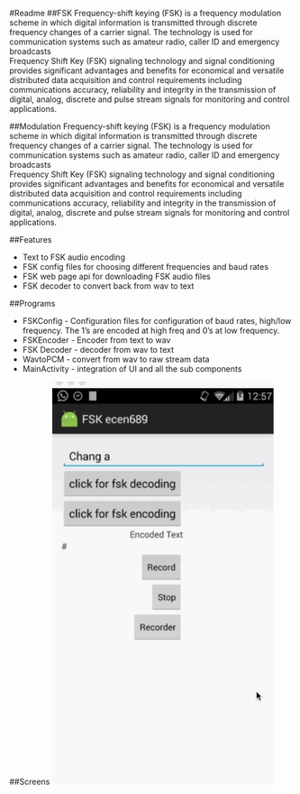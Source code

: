 #Readme
##FSK
Frequency-shift keying (FSK) is a frequency modulation scheme in which digital information is transmitted through discrete frequency changes of a carrier signal. The technology is used for communication systems such as amateur radio, caller ID and emergency broadcasts <br>
Frequency Shift Key (FSK) signaling technology and signal conditioning provides significant advantages and benefits for economical and versatile distributed data acquisition and control requirements including communications accuracy, reliability and integrity in the transmission of digital, analog, discrete and pulse stream signals for monitoring and control applications. 


##Modulation
Frequency-shift keying (FSK) is a frequency modulation scheme in which digital information is transmitted through discrete frequency changes of a carrier signal. The technology is used for communication systems such as amateur radio, caller ID and emergency broadcasts <br>
Frequency Shift Key (FSK) signaling technology and signal conditioning provides significant advantages and benefits for economical and versatile distributed data acquisition and control requirements including communications accuracy, reliability and integrity in the transmission of digital, analog, discrete and pulse stream signals for monitoring and control applications. 

##Features
* Text to FSK audio encoding 
* FSK config files for choosing different frequencies and baud rates
* FSK web page api for downloading FSK audio files
* FSK decoder to convert back from wav to text


##Programs
* FSKConfig - Configuration files for configuration of baud rates, high/low frequency. The 1’s are encoded at high freq and 0’s at low frequency.
* FSKEncoder - Encoder from text to wav
* FSK Decoder - decoder from wav to text
* WavtoPCM - convert from wav to raw stream data
* MainActivity - integration of UI and all the sub components


##Screens
![Video Walkthrough](ytube.gif)
